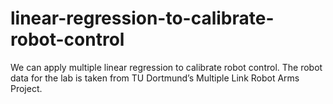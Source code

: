 # linear-regression-to-calibrate-robot-control

We can apply multiple linear regression to calibrate robot control. The robot data for the lab is taken from TU Dortmund’s Multiple Link Robot Arms Project.
